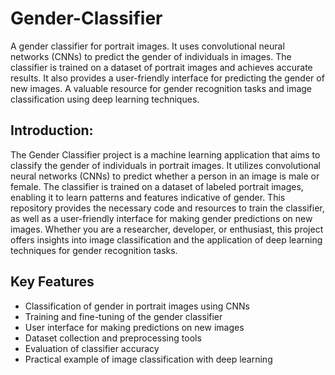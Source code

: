 # Gender-Classifier
A gender classifier for portrait images. It uses convolutional neural networks (CNNs) to predict the gender of individuals in images. The classifier is trained on a dataset of portrait images and achieves accurate results. It also provides a user-friendly interface for predicting the gender of new images. A valuable resource for gender recognition tasks and image classification using deep learning techniques.

## Introduction:

The Gender Classifier project is a machine learning application that aims to classify the gender of individuals in portrait images. It utilizes convolutional neural networks (CNNs) to predict whether a person in an image is male or female. The classifier is trained on a dataset of labeled portrait images, enabling it to learn patterns and features indicative of gender.
This repository provides the necessary code and resources to train the classifier, as well as a user-friendly interface for making gender predictions on new images. Whether you are a researcher, developer, or enthusiast, this project offers insights into image classification and the application of deep learning techniques for gender recognition tasks.

## Key Features
- Classification of gender in portrait images using CNNs
- Training and fine-tuning of the gender classifier
- User interface for making predictions on new images
- Dataset collection and preprocessing tools
- Evaluation of classifier accuracy
- Practical example of image classification with deep learning
